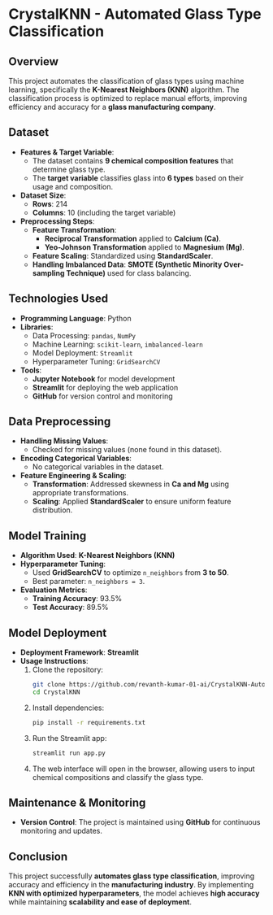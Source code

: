 # CrystalKNN - Automated Glass Type Classification

## Overview
This project automates the classification of glass types using machine learning, specifically the **K-Nearest Neighbors (KNN)** algorithm. The classification process is optimized to replace manual efforts, improving efficiency and accuracy for a **glass manufacturing company**.

## Dataset
- **Features & Target Variable**:
  - The dataset contains **9 chemical composition features** that determine glass type.
  - The **target variable** classifies glass into **6 types** based on their usage and composition.
- **Dataset Size**:
  - **Rows**: 214
  - **Columns**: 10 (including the target variable)
- **Preprocessing Steps**:
  - **Feature Transformation**:
    - **Reciprocal Transformation** applied to **Calcium (Ca)**.
    - **Yeo-Johnson Transformation** applied to **Magnesium (Mg)**.
  - **Feature Scaling**: Standardized using **StandardScaler**.
  - **Handling Imbalanced Data**: **SMOTE (Synthetic Minority Over-sampling Technique)** used for class balancing.

## Technologies Used
- **Programming Language**: Python
- **Libraries**:
  - Data Processing: `pandas`, `NumPy`
  - Machine Learning: `scikit-learn`, `imbalanced-learn`
  - Model Deployment: `Streamlit`
  - Hyperparameter Tuning: `GridSearchCV`
- **Tools**:
  - **Jupyter Notebook** for model development
  - **Streamlit** for deploying the web application
  - **GitHub** for version control and monitoring

## Data Preprocessing
- **Handling Missing Values**:
  - Checked for missing values (none found in this dataset).
- **Encoding Categorical Variables**:
  - No categorical variables in the dataset.
- **Feature Engineering & Scaling**:
  - **Transformation**: Addressed skewness in **Ca and Mg** using appropriate transformations.
  - **Scaling**: Applied **StandardScaler** to ensure uniform feature distribution.

## Model Training
- **Algorithm Used**: **K-Nearest Neighbors (KNN)**
- **Hyperparameter Tuning**:
  - Used **GridSearchCV** to optimize `n_neighbors` from **3 to 50**.
  - Best parameter: `n_neighbors = 3`.
- **Evaluation Metrics**:
  - **Training Accuracy**: 93.5%
  - **Test Accuracy**: 89.5%

## Model Deployment
- **Deployment Framework**: **Streamlit**
- **Usage Instructions**:
  1. Clone the repository:
     ```bash
     git clone https://github.com/revanth-kumar-01-ai/CrystalKNN-Automated-Glass-Type-StreamLit.git
     cd CrystalKNN
     ```
  2. Install dependencies:
     ```bash
     pip install -r requirements.txt
     ```
  3. Run the Streamlit app:
     ```bash
     streamlit run app.py
     ```
  4. The web interface will open in the browser, allowing users to input chemical compositions and classify the glass type.

## Maintenance & Monitoring
- **Version Control**: The project is maintained using **GitHub** for continuous monitoring and updates.

## Conclusion
This project successfully **automates glass type classification**, improving accuracy and efficiency in the **manufacturing industry**. By implementing **KNN with optimized hyperparameters**, the model achieves **high accuracy** while maintaining **scalability and ease of deployment**.
